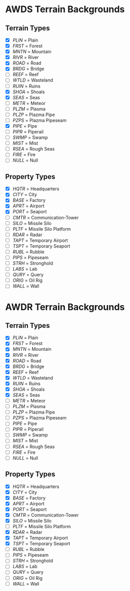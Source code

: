 # AWDS Terrain Backgrounds

## Terrain Types

* [x] *PLIN* = Plain
* [x] *FRST* = Forest
* [x] *MNTN* = Mountain
* [x] *RIVR* = River
* [x] *ROAD* = Road
* [x] *BRDG* = Bridge
* [ ] *REEF* = Reef
* [ ] *WTLD* = Wasteland
* [ ] *RUIN* = Ruins
* [x] *SHOA* = Shoals
* [x] *SEAS* = Seas
* [ ] *METR* = Meteor
* [ ] *PLZM* = Plasma
* [ ] *PLZP* = Plazma Pipe
* [ ] *PZPS* = Plazma Pipeseam
* [x] *PIPE* = Pipe
* [ ] *PIPR* = Piperail
* [ ] *SWMP* = Swamp
* [ ] *MIST* = Mist
* [ ] *RSEA* = Rough Seas
* [ ] *FIRE* = Fire
* [ ] *NULL* = Null

## Property Types

* [x] *HQTR* = Headquarters
* [x] *CITY* = City
* [x] *BASE* = Factory
* [x] *APRT* = Airport
* [x] *PORT* = Seaport
* [ ] *CMTR* = Communication-Tower
* [ ] *SILO* = Missile Silo
* [ ] *PLTF* = Missile Silo Platform
* [ ] *RDAR* = Radar
* [ ] *TAPT* = Temporary Airport
* [ ] *TSPT* = Temporary Seaport
* [ ] *RUBL* = Rubble
* [ ] *PIPS* = Pipeseam
* [ ] *STRH* = Stronghold
* [ ] *LABS* = Lab
* [ ] *QURY* = Query
* [ ] *ORIG* = Oil Rig
* [ ] *WALL* = Wall

# AWDR Terrain Backgrounds

## Terrain Types

* [x] *PLIN* = Plain
* [x] *FRST* = Forest
* [x] *MNTN* = Mountain
* [x] *RIVR* = River
* [x] *ROAD* = Road
* [x] *BRDG* = Bridge
* [x] *REEF* = Reef
* [x] *WTLD* = Wasteland
* [x] *RUIN* = Ruins
* [x] *SHOA* = Shoals
* [x] *SEAS* = Seas
* [ ] *METR* = Meteor
* [ ] *PLZM* = Plasma
* [ ] *PLZP* = Plazma Pipe
* [ ] *PZPS* = Plazma Pipeseam
* [ ] *PIPE* = Pipe
* [ ] *PIPR* = Piperail
* [ ] *SWMP* = Swamp
* [ ] *MIST* = Mist
* [ ] *RSEA* = Rough Seas
* [ ] *FIRE* = Fire
* [ ] *NULL* = Null

## Property Types

* [x] *HQTR* = Headquarters
* [x] *CITY* = City
* [x] *BASE* = Factory
* [x] *APRT* = Airport
* [x] *PORT* = Seaport
* [x] *CMTR* = Communication-Tower
* [x] *SILO* = Missile Silo
* [ ] *PLTF* = Missile Silo Platform
* [x] *RDAR* = Radar
* [x] *TAPT* = Temporary Airport
* [x] *TSPT* = Temporary Seaport
* [ ] *RUBL* = Rubble
* [ ] *PIPS* = Pipeseam
* [ ] *STRH* = Stronghold
* [ ] *LABS* = Lab
* [ ] *QURY* = Query
* [ ] *ORIG* = Oil Rig
* [ ] *WALL* = Wall